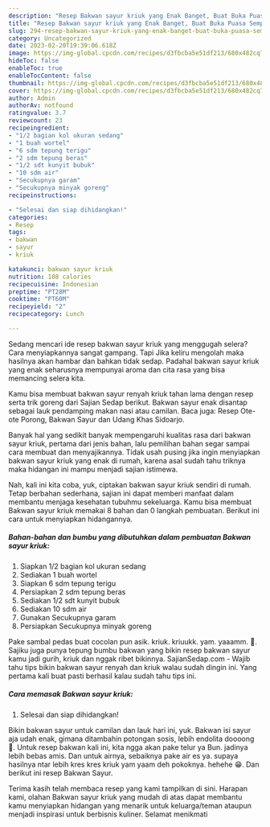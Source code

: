 ```yaml
---
description: "Resep Bakwan sayur kriuk yang Enak Banget, Buat Buka Puasa Sempurna"
title: "Resep Bakwan sayur kriuk yang Enak Banget, Buat Buka Puasa Sempurna"
slug: 294-resep-bakwan-sayur-kriuk-yang-enak-banget-buat-buka-puasa-sempurna
category: Uncategorized
date: 2023-02-20T19:39:06.618Z
image: https://img-global.cpcdn.com/recipes/d3fbcba5e51df213/680x482cq70/bakwan-sayur-kriuk-foto-resep-utama.jpg
hideToc: false
enableToc: true
enableTocContent: false
thumbnail: https://img-global.cpcdn.com/recipes/d3fbcba5e51df213/680x482cq70/bakwan-sayur-kriuk-foto-resep-utama.jpg
cover: https://img-global.cpcdn.com/recipes/d3fbcba5e51df213/680x482cq70/bakwan-sayur-kriuk-foto-resep-utama.jpg
author: Admin
authorAv: notfound
ratingvalue: 3.7
reviewcount: 23
recipeingredient:
- "1/2 bagian kol ukuran sedang"
- "1 buah wortel"
- "6 sdm tepung terigu"
- "2 sdm tepung beras"
- "1/2 sdt kunyit bubuk"
- "10 sdm air"
- "Secukupnya garam"
- "Secukupnya minyak goreng"
recipeinstructions:

- "Selesai dan siap dihidangkan!"
categories:
- Resep
tags:
- bakwan
- sayur
- kriuk

katakunci: bakwan sayur kriuk 
nutrition: 188 calories
recipecuisine: Indonesian
preptime: "PT28M"
cooktime: "PT60M"
recipeyield: "2"
recipecategory: Lunch

---
```



Sedang mencari ide resep bakwan sayur kriuk yang menggugah selera? Cara menyiapkannya sangat gampang. Tapi Jika keliru mengolah maka hasilnya akan hambar dan bahkan tidak sedap. Padahal bakwan sayur kriuk yang enak seharusnya mempunyai aroma dan cita rasa yang bisa memancing selera kita.


Kamu bisa membuat bakwan sayur renyah kriuk tahan lama dengan resep serta trik goreng dari Sajian Sedap berikut. Bakwan sayur enak disantap sebagai lauk pendamping makan nasi atau camilan. Baca juga: Resep Ote-ote Porong, Bakwan Sayur dan Udang Khas Sidoarjo.

Banyak hal yang sedikit banyak mempengaruhi kualitas rasa dari bakwan sayur kriuk, pertama dari jenis bahan, lalu pemilihan bahan segar sampai cara membuat dan menyajikannya. Tidak usah pusing jika ingin menyiapkan bakwan sayur kriuk yang enak di rumah, karena asal sudah tahu triknya maka hidangan ini mampu menjadi sajian istimewa.


Nah, kali ini kita coba, yuk, ciptakan bakwan sayur kriuk sendiri di rumah. Tetap berbahan sederhana, sajian ini dapat memberi manfaat dalam membantu menjaga kesehatan tubuhmu sekeluarga. Kamu bisa membuat Bakwan sayur kriuk memakai 8 bahan dan 0 langkah pembuatan. Berikut ini cara untuk menyiapkan hidangannya.

<!--inarticleads1-->

##### Bahan-bahan dan bumbu yang dibutuhkan dalam pembuatan Bakwan sayur kriuk:

1. Siapkan 1/2 bagian kol ukuran sedang
1. Sediakan 1 buah wortel
1. Siapkan 6 sdm tepung terigu
1. Persiapkan 2 sdm tepung beras
1. Sediakan 1/2 sdt kunyit bubuk
1. Sediakan 10 sdm air
1. Gunakan Secukupnya garam
1. Persiapkan Secukupnya minyak goreng


Pake sambal pedas buat cocolan pun asik. kriuk. kriuukk. yam. yaaamm. 🤤. Sajiku juga punya tepung bumbu bakwan yang bikin resep bakwan sayur kamu jadi gurih, kriuk dan nggak ribet bikinnya. SajianSedap.com - Wajib tahu tips bikin bakwan sayur renyah dan kriuk walau sudah dingin ini. Yang pertama kali buat pasti berhasil kalau sudah tahu tips ini. 

<!--inarticleads2-->

##### Cara memasak Bakwan sayur kriuk:


1. Selesai dan siap dihidangkan!

Bikin bakwan sayur untuk camilan dan lauk hari ini, yuk. Bakwan isi sayur aja udah enak, gimana ditambahin potongan sosis, lebih endolita doooong 🤤. Untuk resep bakwan kali ini, kita ngga akan pake telur ya Bun. jadinya lebih bebas amis. Dan untuk airnya, sebaiknya pake air es ya. supaya hasilnya ntar lebih kres kres kriuk yam yaam deh pokoknya. hehehe 😁. Dan berikut ini resep Bakwan Sayur. 

Terima kasih telah membaca resep yang kami tampilkan di sini. Harapan kami, olahan Bakwan sayur kriuk yang mudah di atas dapat membantu kamu menyiapkan hidangan yang menarik untuk keluarga/teman ataupun menjadi inspirasi untuk berbisnis kuliner. Selamat menikmati
